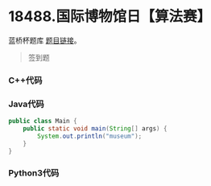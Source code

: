 # 18488.国际博物馆日【算法赛】

蓝桥杯题库 [题目链接](https://www.lanqiao.cn/problems/18488/learning/)。

> 签到题

### C++代码

### Java代码

```Java
public class Main {
    public static void main(String[] args) {
        System.out.println("museum");
    }
}
```

### Python3代码